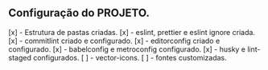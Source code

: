 ## Configuração do PROJETO.

[x] - Estrutura de pastas criadas.
[x] - eslint, prettier e eslint ignore criada.
[x] - commitlint criado e configurado.
[x] - editorconfig criado e configurado.
[x] - babelconfig e metroconfig configurado.
[x] - husky e lint-staged configurados.
[ ] - vector-icons.
[ ] - fontes customizadas.
